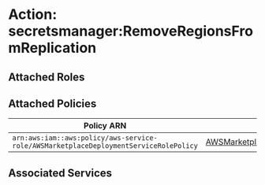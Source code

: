 # Action: secretsmanager:RemoveRegionsFromReplication

## Attached Roles

## Attached Policies

| Policy ARN | Policy Name |
|------------|-------------|
| `arn:aws:iam::aws:policy/aws-service-role/AWSMarketplaceDeploymentServiceRolePolicy` | [AWSMarketplaceDeploymentServiceRolePolicy](../policies.md#awsmarketplacedeploymentservicerolepolicy) |

## Associated Services

